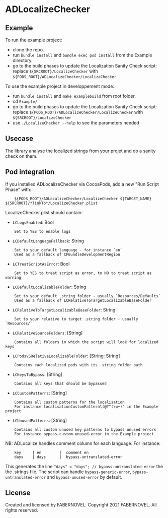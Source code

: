 # ADLocalizeChecker

## Example

To run the example project:
 - clone the repo.
 - run `bundle install` and  `bundle exec pod install` from the Example directory.
 - go to the build phases to update the Localization Sanity Check script:
    replace `${SRCROOT}/LocalizeChecker` with `${PODS_ROOT}/ADLocalizeChecker/LocalizeChecker`

 To use the example project in developpement mode:
 - run `bundle install` and  `make examplebuild` from root folder.
 - cd  `Example/`
 - go to the build phases to update the Localization Sanity Check script:
    replace `${PODS_ROOT}/ADLocalizeChecker/LocalizeChecker` with `${SRCROOT}/LocalizeChecker`
 - use `./LocalizeChecker --help` to see the parameters needed

 ## Usecase

 The library analyse the localized strings from your projet and do a sanity check on them.

## Pod integration

If you installed ADLocalizeChecker via CocoaPods, add a new "Run Script Phase" with:
```
    ${PODS_ROOT}/ADLocalizeChecker/LocalizeChecker ${TARGET_NAME} ${SRCROOT}/*linkTo*/LocalizeChecker.plist
```

LocalizeChecker.plist should contain:
- `LCLogsEnabled`: Bool
```
    Set to YES to enable logs
```
- `LCDefaultLanguageFallback`:  String
```
    Set to your default language - for instance `en`
    Used as a fallback of CFBundleDevelopmentRegion
```
- `LCTreatScriptAsError`: Bool
```
    Set to YES to treat script as error, to NO to treat script as warning
```
- `LCDefaultLocalizableFolder`: String
```
    Set to your default .string folder - usually `Resources/Defaults`
    Used as a fallback of LCRelativeToTargetLocalizableBaseFolder
```
- `LCRelativeToTargetLocalizableBaseFolder`: String
```
    Set to your relative to target .string folder - usually `Resources/`
```
- `LCRelativeSourceFolders`: [String]
```
    Contains all folders in which the script will look for localized keys
```
- `LCPodsVSRelativeLocalizableFolder`: [String: String]
```
    Contains each localized pods with its .string folder path
```
- `LCKeysToBypass`: [String]
```
    Contains all keys that should be bypassed
```
- `LCCustomPatterns`: [String]
```
    Contains all custom patterns for the localisation
    For instance localisationCustomPattern\(@?"(\w+)" in the Example project
```
- `LCUnusedPatterns`: [String]
```
    Contains all custom unused key patterns to bypass unused errors
    For instance bypass-custom-unused-error in the Example project
```

NB: ADLocalize handles comment column for each language.
For instance:
```
    key     | en        |  comment en
    days    | days      |  bypass-untranslated-error
```
This generates the line `"days" = "days"; // bypass-untranslated-error` the the .strings file.
The script can handle `bypass-generic-error`, `bypass-untranslated-error` and `bypass-unused-error` by default.

## License

Created and licensed by FABERNOVEL. Copyright 2021 FABERNOVEL. All rights reserved.

